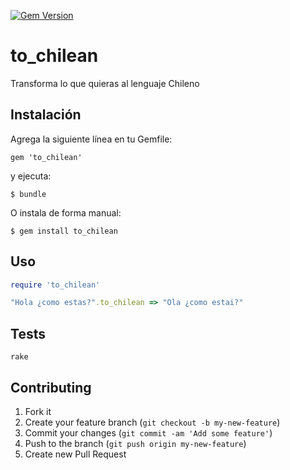 [![Gem Version](https://badge.fury.io/rb/to_chilean.svg)](http://badge.fury.io/rb/to_chilean)

# to_chilean

Transforma lo que quieras al lenguaje Chileno

## Instalación

Agrega la siguiente línea en tu Gemfile:

    gem 'to_chilean'

y ejecuta:

    $ bundle

O instala de forma manual:

    $ gem install to_chilean

## Uso

```ruby
require 'to_chilean'

"Hola ¿como estas?".to_chilean => "Ola ¿como estai?"

```


## Tests
```
rake
```

## Contributing
1. Fork it
2. Create your feature branch (`git checkout -b my-new-feature`)
3. Commit your changes (`git commit -am 'Add some feature'`)
4. Push to the branch (`git push origin my-new-feature`)
5. Create new Pull Request


